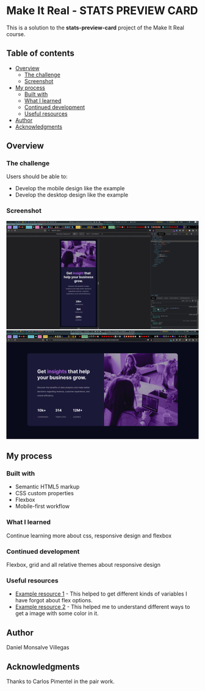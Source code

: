 # Make It Real - STATS PREVIEW CARD 

This is a solution to the __stats-preview-card__ project of the Make It Real course.

## Table of contents

- [Overview](#overview)
  - [The challenge](#the-challenge)
  - [Screenshot](#screenshot)
- [My process](#my-process)
  - [Built with](#built-with)
  - [What I learned](#what-i-learned)
  - [Continued development](#continued-development)
  - [Useful resources](#useful-resources)
- [Author](#author)
- [Acknowledgments](#acknowledgments)


## Overview

### The challenge

Users should be able to:

- Develop the mobile design like the example
- Develop the desktop design like the example

### Screenshot

![Alt text](./screenshots/2022-10-12-145751_1920x1080_scrot.png)
![Alt text](./screenshots/2022-10-21-005259_1920x1080_scrot.png)

## My process

### Built with

- Semantic HTML5 markup
- CSS custom properties
- Flexbox
- Mobile-first workflow

### What I learned

Continue learning more about css, responsive design and flexbox

### Continued development

Flexbox, grid and all relative themes about responsive design

### Useful resources

- [Example resource 1](https://developer.mozilla.org/es/) - This helped to get different kinds of variables I have forgot about flex options.
- [Example resource 2](https://frontendresource.com/css-background-image-color/) - This helped me to understand different ways to get a image with some color in it.

## Author

Daniel Monsalve Villegas

## Acknowledgments

Thanks to Carlos Pimentel in the pair work.
